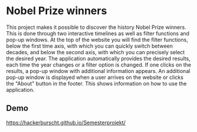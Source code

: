 
# Nobel Prize winners

This project makes it possible to discover the history Nobel Prize winners. This is done through two interactive timelines as well as filter functions and pop-up windows. At the top of the website you will find the filter functions, below the first time axis, with which you can quickly switch between decades, and below the second axis, with which you can precisely select the desired year. The application automatically provides the desired results, each time the year changes or a filter option is changed. If one clicks on the results, a pop-up window with additional information appears. An additional pop-up window is displayed when a user arrives on the website or clicks the "About" button in the footer. This shows information on how to use the application.

## Demo

https://hackerburscht.github.io/Semesterprojekt/

